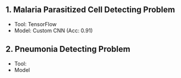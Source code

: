 ## 1. Malaria Parasitized Cell Detecting Problem
- Tool: TensorFlow
- Model: Custom CNN (Acc: 0.91)

## 2. Pneumonia Detecting Problem
- Tool:
- Model

